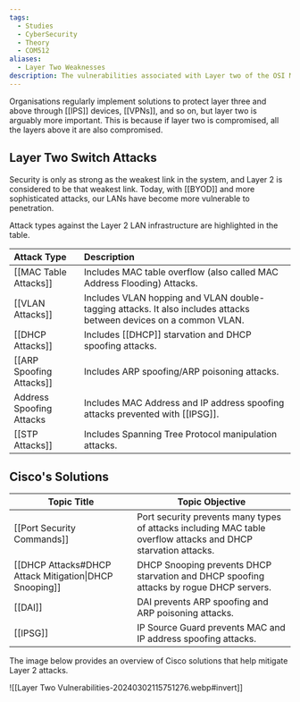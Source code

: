 ```yaml
---
tags:
  - Studies
  - CyberSecurity
  - Theory
  - COM512
aliases:
  - Layer Two Weaknesses
description: The vulnerabilities associated with Layer two of the OSI Model.
---
```

Organisations regularly implement solutions to protect layer three and above through [[IPS]] devices, [[VPNs]], and so on, but layer two is arguably more important. This is because if layer two is compromised, all the layers above it are also compromised.

## Layer Two Switch Attacks

Security is only as strong as the weakest link in the system, and Layer 2 is considered to be that weakest link. Today, with [[BYOD]] and more sophisticated attacks, our LANs have become more vulnerable to penetration.

Attack types against the Layer 2 LAN infrastructure are highlighted in the table.

| Attack Type              | Description                                                                                                       |
| :----------------------- | :---------------------------------------------------------------------------------------------------------------- |
| [[MAC Table Attacks]]    | Includes MAC table overflow (also called MAC Address Flooding) Attacks.                                           |
| [[VLAN Attacks]]         | Includes VLAN hopping and VLAN double-tagging attacks. It also includes attacks between devices on a common VLAN. |
| [[DHCP Attacks]]         | Includes [[DHCP]] starvation and DHCP spoofing attacks.                                                           |
| [[ARP Spoofing Attacks]] | Includes ARP spoofing/ARP poisoning attacks.                                                                      |
| Address Spoofing Attacks | Includes MAC Address and IP address spoofing attacks prevented with [[IPSG]].                                     |
| [[STP Attacks]]          | Includes Spanning Tree Protocol manipulation attacks.                                                             |
## Cisco's Solutions

| Topic Title                                            | Topic Objective                                                                                                |
| ------------------------------------------------------ | -------------------------------------------------------------------------------------------------------------- |
| [[Port Security Commands]]                             | Port security prevents many types of attacks including MAC table overflow attacks and DHCP starvation attacks. |
| [[DHCP Attacks#DHCP Attack Mitigation\|DHCP Snooping]] | DHCP Snooping prevents DHCP starvation and DHCP spoofing attacks by rogue DHCP servers.                        |
| [[DAI]]                                                | DAI prevents ARP spoofing and ARP poisoning attacks.                                                           |
| [[IPSG]]                                               | IP Source Guard prevents MAC and IP address spoofing attacks.                                                  |

The image below provides an overview of Cisco solutions that help mitigate Layer 2 attacks.

![[Layer Two Vulnerabilities-20240302115751276.webp#invert]]
